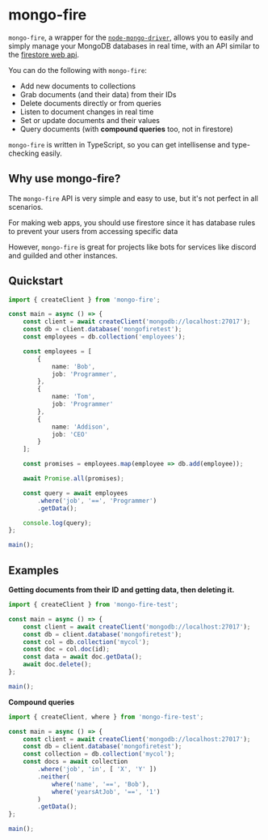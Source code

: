 # mongo-fire

`mongo-fire`, a wrapper for the [`node-mongo-driver`](https://www.npmjs.com/package/mongodb), allows you to easily and simply manage your MongoDB databases in real time, with an API similar to the [firestore web api](https://firebase.google.com/docs/firestore).

You can do the following with `mongo-fire`:

- Add new documents to collections
- Grab documents (and their data) from their IDs
- Delete documents directly or from queries
- Listen to document changes in real time
- Set or update documents and their values
- Query documents (with **compound queries** too, not in firestore)

`mongo-fire` is written in TypeScript, so you can get intellisense and type-checking easily.

## Why use mongo-fire?

The `mongo-fire` API is very simple and easy to use, but it's not perfect in all scenarios.

For making web apps, you should use firestore since it has database rules to prevent your users from accessing specific data

However, `mongo-fire` is great for projects like bots for services like discord and guilded and other instances.

## Quickstart

```ts
import { createClient } from 'mongo-fire';

const main = async () => {
    const client = await createClient('mongodb://localhost:27017');
    const db = client.database('mongofiretest');
    const employees = db.collection('employees');

    const employees = [
        {
            name: 'Bob',
            job: 'Programmer',
        },
        {
            name: 'Tom',
            job: 'Programmer'
        },
        {
            name: 'Addison',
            job: 'CEO'
        }
    ];

    const promises = employees.map(employee => db.add(employee));

    await Promise.all(promises);

    const query = await employees
        .where('job', '==', 'Programmer')
        .getData();

    console.log(query);
};

main();
```

## Examples

**Getting documents from their ID and getting data, then deleting it.**

```ts
import { createClient } from 'mongo-fire-test';

const main = async () => {
    const client = await createClient('mongodb://localhost:27017');
    const db = client.database('mongofiretest');
    const col = db.collection('mycol');
    const doc = col.doc(id);
    const data = await doc.getData();
    await doc.delete();
};

main();
```

**Compound queries**

```ts
import { createClient, where } from 'mongo-fire-test';

const main = async () => {
    const client = await createClient('mongodb://localhost:27017');
    const db = client.database('mongofiretest');
    const collection = db.collection('mycol');
    const docs = await collection
        .where('job', 'in', [ 'X', 'Y' ])
        .neither(
            where('name', '==', 'Bob'),
            where('yearsAtJob', '==', '1')
        )
        .getData();
};

main();
```